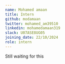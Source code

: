 ```yaml
---
name: Mohamed amaan
title: Intern
github: modamaan
twitter: mohamed_am39510
linkedin: mohamedamaan319
slack: U07ASE8UG05
joining_date: 22/10/2024
role: intern
---
```


Still waiting for this
